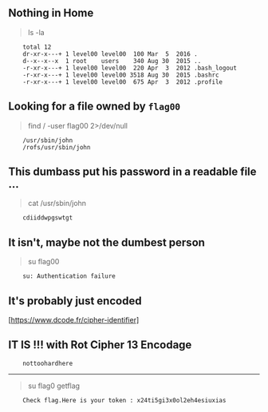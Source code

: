 ## Nothing in Home
> ls -la
```
    total 12
    dr-xr-x---+ 1 level00 level00  100 Mar  5  2016 .
    d--x--x--x  1 root    users    340 Aug 30  2015 ..
    -r-xr-x---+ 1 level00 level00  220 Apr  3  2012 .bash_logout
    -r-xr-x---+ 1 level00 level00 3518 Aug 30  2015 .bashrc
    -r-xr-x---+ 1 level00 level00  675 Apr  3  2012 .profile
```

## Looking for a file owned by `flag00`
> find / -user flag00 2>/dev/null
```
    /usr/sbin/john
    /rofs/usr/sbin/john
```

## This dumbass put his password in a readable file ...
> cat /usr/sbin/john
```
    cdiiddwpgswtgt
```

## It isn't, maybe not the dumbest person
> su flag00
```
    su: Authentication failure
```

## It's probably just encoded
[https://www.dcode.fr/cipher-identifier]
## IT IS !!! with Rot Cipher 13 Encodage
```
    nottoohardhere
```

------------------------------------------------

> su flag0
> getflag
```
    Check flag.Here is your token : x24ti5gi3x0ol2eh4esiuxias
```